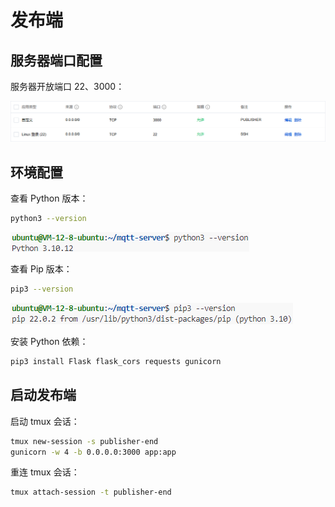 # 发布端

## 服务器端口配置

服务器开放端口 22、3000：

![](assets/2024-12-20_09-52-05.png)

## 环境配置

查看 Python 版本：

```bash
python3 --version
```

![](assets/2024-12-19_16-20-46.png)

查看 Pip 版本：

```bash
pip3 --version
```

![](assets/2024-12-19_16-21-43.png)

安装 Python 依赖：

```bash
pip3 install Flask flask_cors requests gunicorn
```

## 启动发布端

启动 tmux 会话：

```bash
tmux new-session -s publisher-end
gunicorn -w 4 -b 0.0.0.0:3000 app:app
```

重连 tmux 会话：

```bash
tmux attach-session -t publisher-end
```